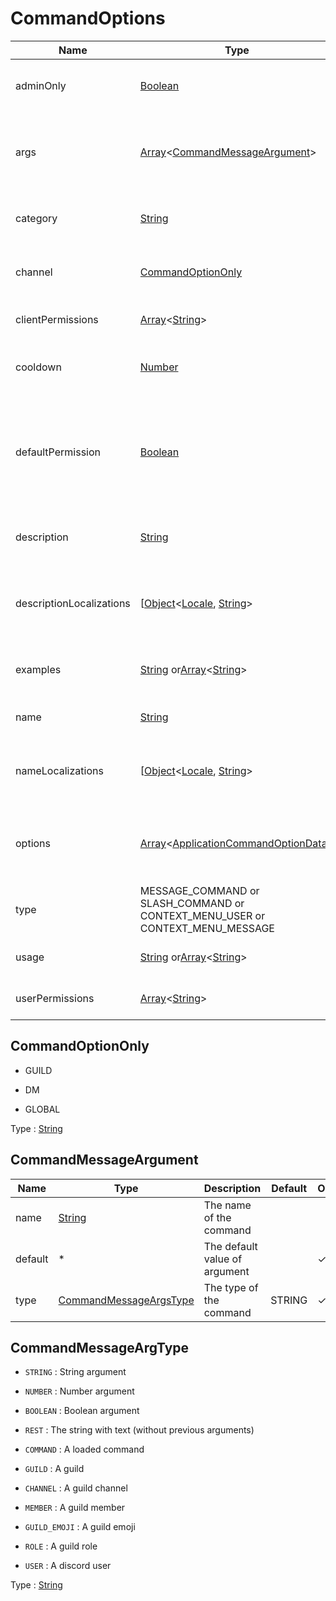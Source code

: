 # CommandOptions

| Name                     | Type                                                                                                                                                                                                                                                                                 | Description                                                                | Default | Optional |
| ------------------------ | ------------------------------------------------------------------------------------------------------------------------------------------------------------------------------------------------------------------------------------------------------------------------------------ | -------------------------------------------------------------------------- | ------- | -------- |
| adminOnly                | [Boolean](https://developer.mozilla.org/docs/Web/JavaScript/Reference/Global_Objects/Boolean)                                                                                                                                                                                        | If the command is for bot admins only                                      | 0       | ✓        |
| args                     | [Array](https://developer.mozilla.org/docs/Web/JavaScript/Reference/Global_Objects/Array)<[CommandMessageArgument](#commandmessageargument)>                                                                                                                                         | The options for command (message-commands only)                            | None    | ✓        |
| category                 | [String](https://developer.mozilla.org/docs/Web/JavaScript/Reference/Global_Objects/String)                                                                                                                                                                                          | The category of the command                                                | None    | ✓        |
| channel                  | [CommandOptionOnly](#commandoptiononly)                                                                                                                                                                                                                                              | Whre the command can be executed                                           | None    | ✓        |
| clientPermissions        | [Array](https://developer.mozilla.org/docs/Web/JavaScript/Reference/Global_Objects/Array)<[String](https://developer.mozilla.org/docs/Web/JavaScript/Reference/Global_Objects/String)>                                                                                               | The bot permissions required                                               | []      | ✓        |
| cooldown                 | [Number](https://developer.mozilla.org/docs/Web/JavaScript/Reference/Global_Objects/Number)                                                                                                                                                                                          | The cooldown time in seconde                                               | 0       | ✓        |
| defaultPermission        | [Boolean](https://developer.mozilla.org/docs/Web/JavaScript/Reference/Global_Objects/Boolean)                                                                                                                                                                                        | Whether the command is enabled by default when the app is added to a guild |         |          |
| description              | [String](https://developer.mozilla.org/docs/Web/JavaScript/Reference/Global_Objects/String)                                                                                                                                                                                          | The description of the command                                             | None    | ✓        |
| descriptionLocalizations | [[Object](https://developer.mozilla.org/en-US/docs/Web/JavaScript/Reference/Global_Objects/Object)\<[Locale](https://discord.js.org/#/docs/discord.js/stable/typedef/Locale), [String](https://developer.mozilla.org/en-US/docs/Web/JavaScript/Reference/Global_Objects/String)>     | The description of the command in an other languages                       | None    | ✓        |
| examples                 | [String](https://developer.mozilla.org/docs/Web/JavaScript/Reference/Global_Objects/String) or[Array](https://developer.mozilla.org/docs/Web/JavaScript/Reference/Global_Objects/Array)<[String](https://developer.mozilla.org/docs/Web/JavaScript/Reference/Global_Objects/String)> | The examples of the command                                                | None    | ✓        |
| name                     | [String](https://developer.mozilla.org/docs/Web/JavaScript/Reference/Global_Objects/String)                                                                                                                                                                                          | The name of the command                                                    | None    |          |
| nameLocalizations        | [[Object](https://developer.mozilla.org/en-US/docs/Web/JavaScript/Reference/Global_Objects/Object)\<[Locale](https://discord.js.org/#/docs/discord.js/stable/typedef/Locale), [String](https://developer.mozilla.org/en-US/docs/Web/JavaScript/Reference/Global_Objects/String)>     | The name of the command in an other languages                              | None    | ✓        |
| options                  | [Array](https://developer.mozilla.org/docs/Web/JavaScript/Reference/Global_Objects/Array)<[ApplicationCommandOptionData](https://discord.js.org/#/docs/main/stable/typedef/ApplicationCommandOptionData)>                                                                            | The options for command (slash-commands only)                              | None    | ✓        |
| type                     | MESSAGE_COMMAND or SLASH_COMMAND or CONTEXT_MENU_USER or CONTEXT_MENU_MESSAGE                                                                                                                                                                                                        | The type of the command                                                    | None    | ✓        |
| usage                    | [String](https://developer.mozilla.org/docs/Web/JavaScript/Reference/Global_Objects/String) or[Array](https://developer.mozilla.org/docs/Web/JavaScript/Reference/Global_Objects/Array)<[String](https://developer.mozilla.org/docs/Web/JavaScript/Reference/Global_Objects/String)> | The usage of the command                                                   | None    | ✓        |
| userPermissions          | [Array](https://developer.mozilla.org/docs/Web/JavaScript/Reference/Global_Objects/Array)<[String](https://developer.mozilla.org/docs/Web/JavaScript/Reference/Global_Objects/String)>                                                                                               | The user permissions required                                              | []      | ✓        |

## CommandOptionOnly

- GUILD

- DM

- GLOBAL

Type : [String](https://developer.mozilla.org/docs/Web/JavaScript/Reference/Global_Objects/String)

## CommandMessageArgument

| Name    | Type                                                                                        | Description                   | Default | Optional |
| ------- | ------------------------------------------------------------------------------------------- | ----------------------------- | ------- | -------- |
| name    | [String](https://developer.mozilla.org/docs/Web/JavaScript/Reference/Global_Objects/String) | The name of the command       |         |          |
| default | \*                                                                                          | The default value of argument |         | ✓        |
| type    | [CommandMessageArgsType](#commandmessageargtype)                                            | The type of the command       | STRING  | ✓        |

## CommandMessageArgType

- `STRING` : String argument

- `NUMBER` : Number argument

- `BOOLEAN` : Boolean argument

- `REST` : The string with text (without previous arguments)

- `COMMAND` : A loaded command

- `GUILD` : A guild

- `CHANNEL` : A guild channel

- `MEMBER` : A guild member

- `GUILD_EMOJI` : A guild emoji

- `ROLE` : A guild role

- `USER` : A discord user

Type : [String](https://developer.mozilla.org/docs/Web/JavaScript/Reference/Global_Objects/String)
